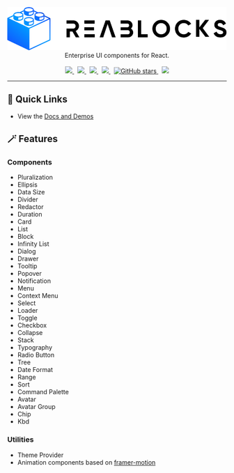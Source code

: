 <div align="center">
  <img width="650" src="docs/assets/logo-light.png">
  <br />
  Enterprise UI components for React.
  <br /><br />
  <a href="https://github.com/reaviz/reablocks/actions/workflows/build.yml">
    <img src="https://github.com/reaviz/reablocks/actions/workflows/build.yml/badge.svg" />
  </a>
  &nbsp;
  <a href="https://npm.im/reablocks" target="_blank">
    <img src="https://img.shields.io/npm/v/reablocks.svg" />
  </a>&nbsp;
  <a href="https://npm.im/reablocks" target="_blank">
    <img src="https://badgen.net/npm/dw/reablocks" />
  </a>&nbsp;
  <a href="https://github.com/reaviz/reablocks/blob/master/LICENSE">
    <img src="https://badgen.now.sh/badge/license/apache2" />
  </a>&nbsp;
  <a href="https://github.com/reaviz/reablocks">
    <img alt="GitHub stars" src="https://img.shields.io/github/stars/reaviz/reablocks?style=social" />
  </a>&nbsp;
  <a href="https://discord.gg/tt8wGExq35" target="_blank">
    <img src="https://img.shields.io/discord/773948315037073409?label=discord" />
  </a>
</div>

---

## 🚀 Quick Links
- View the [Docs and Demos](https://reablocks.dev)

## 🪄 Features

### Components
- Pluralization
- Ellipsis
- Data Size
- Divider
- Redactor
- Duration
- Card
- List
- Block
- Infinity List
- Dialog
- Drawer
- Tooltip
- Popover
- Notification
- Menu
- Context Menu
- Select
- Loader
- Toggle
- Checkbox
- Collapse
- Stack
- Typography
- Radio Button
- Tree
- Date Format
- Range
- Sort
- Command Palette
- Avatar
- Avatar Group
- Chip
- Kbd

### Utilities
- Theme Provider
- Animation components based on [framer-motion](https://www.framer.com/docs/animation/)
